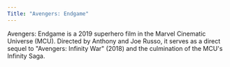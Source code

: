```yaml
---
Title: "Avengers: Endgame"
---
```

Avengers: Endgame is a 2019 superhero film in the Marvel Cinematic Universe (MCU). Directed by Anthony and Joe Russo, it serves as a direct sequel to "Avengers: Infinity War" (2018) and the culmination of the MCU's Infinity Saga.
